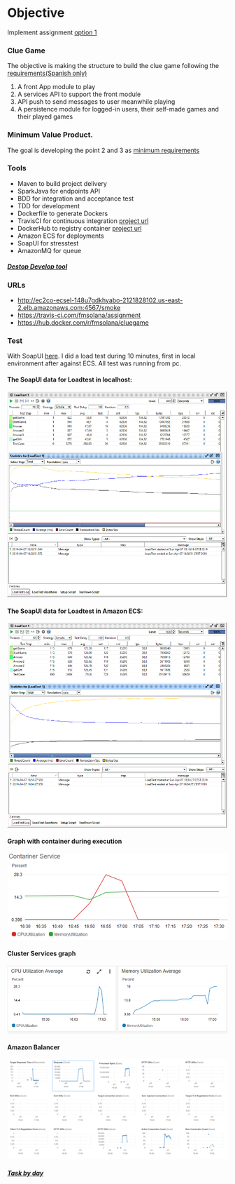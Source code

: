 # Objective

Implement assignment [option 1](https://github.com/jesusjavierdediego/assignments)

### Clue Game
The objective is making the structure to build the clue game following the [requirements(Spanish only)](/defitions/Requirements.txt)

1. A front App module to play
2. A services API to support the front module
3. API push to send messages to user meanwhile playing
4. A persistence module for logged-in users, their self-made games and their played games

### Minimum Value Product.

The goal is developing the point 2 and 3 as [minimum requirements](/defitions/MVPRequirements)

### Tools
- Maven to build project delivery
- SparkJava for endpoints API
- BDD for integration and acceptance test
- TDD for development
- Dockerfile to generate Dockers
- TravisCI for continuous integration [project url](https://travis-ci.com/fmsolana/assignment)
- DockerHub to registry container [project url](https://hub.docker.com/r/fmsolana/cluegame)
- Amazon ECS for deployments
- SoapUI for stresstest
- AmazonMQ for queue

##### [Destop Develop tool](/defitions/tools.txt)


### URLs
- http://ec2co-ecsel-148u7gdkhyabo-2121828102.us-east-2.elb.amazonaws.com:4567/smoke
- https://travis-ci.com/fmsolana/assignment
- https://hub.docker.com/r/fmsolana/cluegame

### Test

With SoapUI [here](/ClueGameApiSoapUI.xml). I did a load test during 10 minutes, first in local environment after against ECS. All test was running from pc.

#### The SoapUI data for Loadtest in localhost:

![LoadTestLocalhost](resources/LoadTestLocalhost.PNG)

#### The SoapUI data for Loadtest in Amazon ECS:

![LoadTestAmazon](resources/LoadTestAmazon.PNG)

#### Graph with container during execution

![ContainerGraph](resources/ContainerGraph.PNG)

#### Cluster Services graph

![ClusterServiceECS](resources/ClusterServiceECS.PNG)

#### Amazon Balancer

![ELBDuringLoadTest](resources/ELBDuringLoadTest.PNG)


##### [Task by day](/defitions/task)


